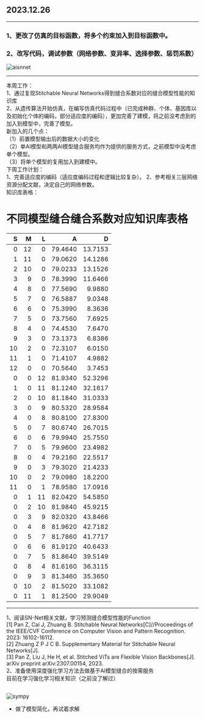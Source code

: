 ## 2023.12.26   
***  

### 1、更改了仿真的目标函数，将多个约束加入到目标函数中。  
### 2、改写代码，调试参数（网络参数、变异率、选择参数、惩罚系数）
![aisnnet](https://github.com/UNIC-Lab/Weekly-Report/blob/main/2023-Autumn/Group-3/Ruqian-Zhang/pic/AI%E7%BC%9D%E5%90%88%E6%8C%89%E9%9C%80%E6%9C%8D%E5%8A%A1%E6%A1%86%E6%9E%B6%E5%9B%BE.png)   




  
***    
本周工作：  
1、通过复现Stitchable Neural Networks得到缝合系数对应的缝合模型性能的知识库  
2、从遗传算法开始仿真，在编写仿真代码过程中（已完成种群、个体、基因库以及初始化个体的编码，部分适应度的编码），更加完善了建模，将之前没考虑到的加入到模型中，完善了模型。  
新加入的几个点：  
（1）前置模型输出后的数据大小的变化  
（2）单AI模型和两两AI模型缝合服务均作为提供的服务方式，之前模型中没考虑单个模型。  
（3）将单个模型的复用加入到建模中。     
下周工作计划：  
1、完善适应度的编码（适应度编码过程和逻辑比较复杂）。
2、参考相关三层网络资源分配文献，决定自己的网络参数。  
知识库表格：  
# **不同模型缝合缝合系数对应知识库表格**     
|   S |   M |   L |       A |       D |
|----:|----:|----:|--------:|--------:|
|   0 |  12 |   0 | 79.4640 | 13.7153 |
|   1 |  11 |   0 | 79.0620 | 14.1286 |
|   2 |  10 |   0 | 79.0233 | 13.1526 |
|   3 |   9 |   0 | 78.3990 | 11.6466 |
|   4 |   8 |   0 | 77.5690 |  9.9880 |
|   5 |   7 |   0 | 76.5887 |  9.0348 |
|   6 |   6 |   0 | 75.3990 |  8.3636 |
|   7 |   5 |   0 | 73.7560 |  7.6925 |
|   8 |   4 |   0 | 74.4530 |  7.6470 |
|   9 |   3 |   0 | 73.1373 |  6.8386 |
|  10 |   2 |   0 | 72.3107 |  6.0150 |
|  11 |   1 |   0 | 71.4107 |  4.9882 |
|  12 |   0 |   0 | 70.5640 |  3.7453 |
|   0 |   0 |  12 | 81.9340 | 52.3296 |
|   1 |   0 |  11 | 81.1240 | 32.1617 |
|   2 |   0 |  10 | 81.1840 | 31.0333 |
|   3 |   0 |   9 | 80.5320 | 28.9584 |
|   4 |   0 |   8 | 80.8100 | 27.8300 |
|   5 |   0 |   7 | 80.6740 | 26.7015 |
|   6 |   0 |   6 | 79.9940 | 25.7550 |
|   7 |   0 |   5 | 79.9600 | 23.4982 |
|   8 |   0 |   4 | 79.2160 | 22.5517 |
|   9 |   0 |   3 | 79.3020 | 21.4233 |
|  10 |   0 |   2 | 79.0980 | 18.2200 |
|  11 |   0 |   1 | 78.9580 | 17.0916 |
|   0 |   1 |  11 | 82.0420 | 54.5850 |
|   0 |   2 |  10 | 81.9840 | 45.9215 |
|   0 |   3 |   9 | 82.0320 | 43.8466 |
|   0 |   4 |   8 | 81.9620 | 42.7182 |
|   0 |   5 |   7 | 81.7860 | 41.7717 |
|   0 |   6 |   6 | 81.9120 | 40.6433 |
|   0 |   7 |   5 | 81.8640 | 39.5149 |
|   0 |   8 |   4 | 81.6160 | 36.3115 |
|   0 |   9 |   3 | 81.3460 | 35.3650 |
|   0 |  10 |   2 | 81.5020 | 33.1082 |
|   0 |  11 |   1 | 81.2500 | 29.9049 |
  
***   


1、阅读SN-Net相关文献，学习预测缝合模型性能的Function   
[1] Pan Z, Cai J, Zhuang B. Stitchable Neural Networks[C]//Proceedings of the IEEE/CVF Conference on Computer Vision and Pattern Recognition. 2023: 16102-16112.   
[2] Zhuang Z P J C B. Supplementary Material for Stitchable Neural Networks[J].   
[3] Pan Z, Liu J, He H, et al. Stitched ViTs are Flexible Vision Backbones[J]. arXiv preprint arXiv:2307.00154, 2023.   
2、准备使用深度强化学习方法去做基于AI模型缝合的按需服务   
目前在学习强化学习相关知识（之前没了解过）


## 

![sympy](https://github.com/UNIC-Lab/Weekly-Report/blob/main/2023-Autumn/Group-3/Ruqian-Zhang/pic/%E7%AE%80%E5%8C%96.jpg)
- 做了模型简化，再试着求解

